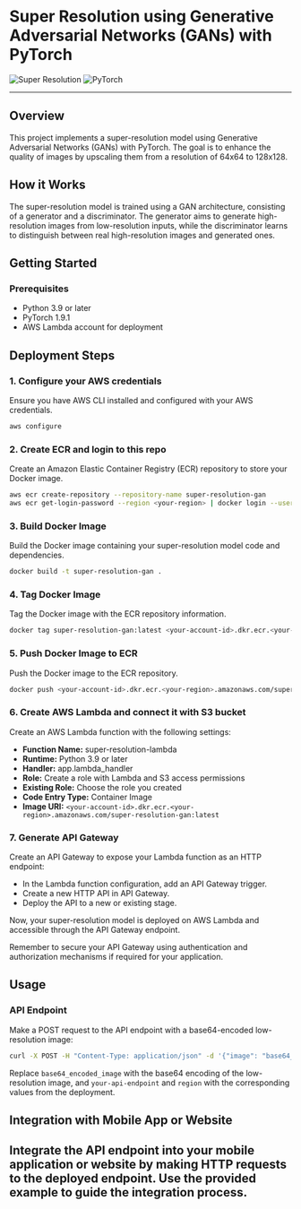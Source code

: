# Super Resolution using Generative Adversarial Networks (GANs) with PyTorch

![Super Resolution](https://img.shields.io/badge/super-resolution-brightgreen.svg)
![PyTorch](https://img.shields.io/badge/PyTorch-v1.9.1-orange.svg)

---

## Overview

This project implements a super-resolution model using Generative Adversarial Networks (GANs) with PyTorch. The goal is to enhance the quality of images by upscaling them from a resolution of 64x64 to 128x128.

## How it Works

The super-resolution model is trained using a GAN architecture, consisting of a generator and a discriminator. The generator aims to generate high-resolution images from low-resolution inputs, while the discriminator learns to distinguish between real high-resolution images and generated ones.

## Getting Started

### Prerequisites

- Python 3.9 or later
- PyTorch 1.9.1
- AWS Lambda account for deployment


## Deployment Steps

### 1. Configure your AWS credentials

Ensure you have AWS CLI installed and configured with your AWS credentials.

```bash
aws configure
```

### 2. Create ECR and login to this repo

Create an Amazon Elastic Container Registry (ECR) repository to store your Docker image.

```bash
aws ecr create-repository --repository-name super-resolution-gan
aws ecr get-login-password --region <your-region> | docker login --username AWS --password-stdin <your-account-id>.dkr.ecr.<your-region>.amazonaws.com
```

### 3. Build Docker Image

Build the Docker image containing your super-resolution model code and dependencies.

```bash
docker build -t super-resolution-gan .
```

### 4. Tag Docker Image

Tag the Docker image with the ECR repository information.

```bash
docker tag super-resolution-gan:latest <your-account-id>.dkr.ecr.<your-region>.amazonaws.com/super-resolution-gan:latest
```

### 5. Push Docker Image to ECR

Push the Docker image to the ECR repository.

```bash
docker push <your-account-id>.dkr.ecr.<your-region>.amazonaws.com/super-resolution-gan:latest
```

### 6. Create AWS Lambda and connect it with S3 bucket

Create an AWS Lambda function with the following settings:

- **Function Name:** super-resolution-lambda
- **Runtime:** Python 3.9 or later
- **Handler:** app.lambda_handler
- **Role:** Create a role with Lambda and S3 access permissions
- **Existing Role:** Choose the role you created
- **Code Entry Type:** Container Image
- **Image URI:** `<your-account-id>.dkr.ecr.<your-region>.amazonaws.com/super-resolution-gan:latest`

### 7. Generate API Gateway

Create an API Gateway to expose your Lambda function as an HTTP endpoint:

- In the Lambda function configuration, add an API Gateway trigger.
- Create a new HTTP API in API Gateway.
- Deploy the API to a new or existing stage.

Now, your super-resolution model is deployed on AWS Lambda and accessible through the API Gateway endpoint.

Remember to secure your API Gateway using authentication and authorization mechanisms if required for your application.

## Usage

### API Endpoint

Make a POST request to the API endpoint with a base64-encoded low-resolution image:

```bash
curl -X POST -H "Content-Type: application/json" -d '{"image": "base64_encoded_image"}' https://qywfdj2vce.execute-api.eu-north-1.amazonaws.com/SR_docker_lambda
```

Replace `base64_encoded_image` with the base64 encoding of the low-resolution image, and `your-api-endpoint` and `region` with the corresponding values from the deployment.

## Integration with Mobile App or Website

Integrate the API endpoint into your mobile application or website by making HTTP requests to the deployed endpoint. Use the provided example to guide the integration process.
---
